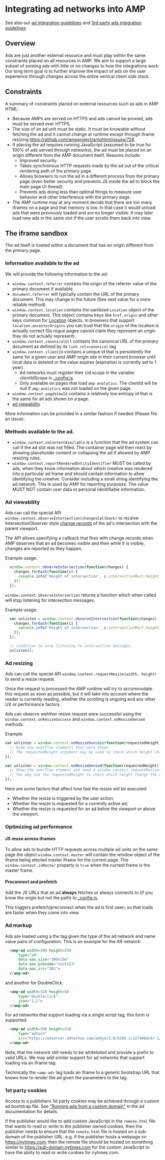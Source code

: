 # Integrating ad networks into AMP

See also our [ad integration guidelines](../3p/README.md#ads) and [3rd party ads integration guidelines](/integration-guide.md)

## Overview
Ads are just another external resource and must play within the same constraints placed on all resources in AMP. We aim to support a large subset of existing ads with little or no changes to how the integrations work. Our long term goal is to further improve the impact of ads on the user experience through changes across the entire vertical client side stack.

## Constraints
A summary of constraints placed on external resources such as ads in AMP HTML:

- Because AMPs are served on HTTPS and ads cannot be proxied, ads must be served over HTTPS.
- The size of an ad unit must be static. It must be knowable without fetching the ad and it cannot change at runtime except through iframe resizing https://github.com/ampproject/amphtml/issues/728.
- If placing the ad requires running JavaScript (assumed to be true for 100% of ads served through networks), the ad must be placed on an origin different from the AMP document itself.
Reasons include:
  - Improved security.
  - Takes synchronous HTTP requests made by the ad out of the critical rendering path of the primary page.
  - Allows browsers to run the ad in a different process from the primary page (even better security and prevents JS inside the ad to block the main page UI thread).
  - Prevents ads doing less than optimal things to measure user behavior and other interference with the primary page.
- The AMP runtime may at any moment decide that there are too many iframes on a page and that memory is low. In that case it would unload ads that were previously loaded and are no longer visible. It may later load new ads in the same slot if the user scrolls them back into view.

## The iframe sandbox

The ad itself is hosted within a document that has an origin different from the primary page.

### Information available to the ad
We will provide the following information to the ad:

- `window.context.referrer` contains the origin of the referrer value of the primary document if available.
- `document.referrer` will typically contain the URL of the primary document. This may change in the future (See next value for a more reliable method).
- `window.context.location` contains the sanitized `Location` object of the primary document.
  This object contains keys like `href`, `origin` and other keys common for [Location](https://developer.mozilla.org/en-US/docs/Web/API/Location) objects.
  In browsers that support `location.ancestorOrigins` you can trust that the `origin` of the
  location is actually correct (So rogue pages cannot claim they represent an origin they do not actually represent).
- `window.context.canonicalUrl` contains the canonical URL of the primary document as defined by its `link rel=canonical` tag.
- `window.context.clientId` contains a unique id that is persistently the same for a given user and AMP origin site in their current browser until local data is deleted or the value expires (expiration is currently set to 1 year).
  - Ad networks must register their cid scope in the variable clientIdScope in [_config.js](./_config.js).
  - Only available on pages that load `amp-analytics`. The clientId will be null if `amp-analytics` was not loaded on the given page.
- `window.context.pageViewId` contains a relatively low entropy id that is the same for all ads shown on a page.
- [ad viewability](#ad-viewability)

More information can be provided in a similar fashion if needed (Please file an issue).

### Methods available to the ad.

- `window.context.noContentAvailable` is a function that the ad system can call if the ad slot was not filled. The container page will then react by showing placeholder content or collapsing the ad if allowed by AMP resizing rules.
- `window.context.reportRenderedEntityIdentifier` MUST be called by ads, when they know information about which creative was rendered into a particular ad frame and should contain information to allow identifying the creative. Consider including a small string identifying the ad network. This is used by AMP for reporting purposes. The value MUST NOT contain user data or personal identifiable information.

### Ad viewability

Ads can call the special API `window.context.observeIntersection(changesCallback)` to receive IntersectionObserver style [change records](http://rawgit.com/slightlyoff/IntersectionObserver/master/index.html#intersectionobserverentry) of the ad's intersection with the parent viewport.

The API allows specifying a callback that fires with change records when AMP observes that an ad becomes visible and then while it is visible, changes are reported as they happen.

Example usage:

```javascript
  window.context.observeIntersection(function(changes) {
    changes.forEach(function(c) {
      console.info('Height of intersection', c.intersectionRect.height);
    });
  });
```

`window.context.observeIntersection` returns a function which when called will stop listening for intersection messages.

Example usage:

```javascript
  var unlisten = window.context.observeIntersection(function(changes) {
    changes.forEach(function(c) {
      console.info('Height of intersection', c.intersectionRect.height);
    });
  });

  // condition to stop listening to intersection messages.
  unlisten();
```

### Ad resizing

Ads can call the special API
`window.context.requestResize(width, height)` to send a resize request.

Once the request is processed the AMP runtime will try to accommodate this request as soon as
possible, but it will take into account where the reader is currently reading, whether the scrolling
is ongoing and any other UX or performance factors.

Ads can observe wehther resize request were successful using the `window.context.onResizeSuccess` and `window.context.onResizeDenied` methods.

Example
```javascript
var unlisten = window.context.onResizeSuccess(function(requestedHeight) {
  // Hide any overflow elements that were shown.
  // The requestedHeight argument may be used to check which height change the request corresponds to.
});

var unlisten = window.context.onResizeDenied(function(requestedHeight) {
  // Show the overflow element and send a window.context.requestResize(width, height) when the overflow element is clicked.
  // You may use the requestedHeight to check which height change the request corresponds to.
});
```

Here are some factors that affect how fast the resize will be executed:

- Whether the resize is triggered by the user action;
- Whether the resize is requested for a currently active ad;
- Whether the resize is requested for an ad below the viewport or above the viewport.

### Optimizing ad performance

#### JS reuse across iframes
To allow ads to bundle HTTP requests across multiple ad units on the same page the object `window.context.master` will contain the window object of the iframe being elected master iframe for the current page. The `window.context.isMaster` property is `true` when the current frame is the master frame.

#### Preconnect and prefetch
Add the JS URLs that an ad **always** fetches or always connects to (if you know the origin but not the path) to [_config.js](_config.js).

This triggers prefetch/preconnect when the ad is first seen, so that loads are faster when they come into view.

### Ad markup
Ads are loaded using a the <amp-ad> tag given the type of the ad network and name value pairs of configuration. This is an example for the A9 network:

```html
  <amp-ad width=300 height=250
      type="a9"
      data-aax_size="300x250"
      data-aax_pubname="test123"
      data-aax_src="302">
  </amp-ad>
```

and another for DoubleClick:

```html
  <amp-ad width=320 height=50
      type="doubleclick"
      json="{…}">
  </amp-ad>
 ````

For ad networks that support loading via a single script tag, this form is supported:

```html
  <amp-ad width=300 height=250
      type="adtech"
      src="https://adserver.adtechus.com/addyn/3.0/5280.1/2274008/0/-1/ADTECH;size=300x250;key=plumber;alias=careerbear-ros-middle1;loc=300;;target=_blank;grp=27980912;misc=3767074">
  </amp-ad>
```

Note, that the network still needs to be whitelisted and provide a prefix to valid URLs. We may add similar support for ad networks that support loading via an iframe tag.

Technically the `<amp-ad>` tag loads an iframe to a generic bootstrap URL that knows how to render the ad given the parameters to the tag.

### 1st party cookies

Access to a publishers 1st party cookies may be achieved through a custom ad bootstrap
file. See ["Running ads from a custom domain"](../builtins/amp-ad.md) in the ad documentation for details.

If the publisher would like to add custom JavaScript in the `remote.html` file that wants to read or write to the publisher owned cookies, then the publisher needs to ensure that the `remote.html` file is hosted on a sub-domain of the publisher URL. e.g. if the publisher hosts a webpage on https://nytimes.com, then the remote file should be hosted on something similar to https://sub-domain.nytimes.com for the custom JavaScript to have the abiity to read or write cookies for nytimes.com.